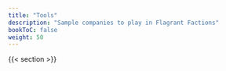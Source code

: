 ```yaml
---
title: "Tools"
description: "Sample companies to play in Flagrant Factions"
bookToC: false
weight: 50
---
```


{{< section >}}
